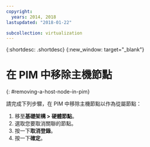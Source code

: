 ```yaml
---
copyright:
  years: 2014, 2018
lastupdated: "2018-01-22"

subcollection: virtualization
---
```

{:shortdesc: .shortdesc}
{:new_window: target="_blank"}

# 在 PIM 中移除主機節點
{: #removing-a-host-node-in-pim}

請完成下列步驟，在 PIM 中移除主機節點以作為從屬節點：

1. 移至**基礎架構 > 硬體節點**。
2. 選取您要取消關聯的節點。
3. 按一下**取消登錄**。
4. 按一下**確定**。
